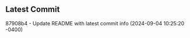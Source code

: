 
## Latest Commit
87908b4 - Update README with latest commit info (2024-09-04 10:25:20 -0400) <Yunxi-Zhou>
